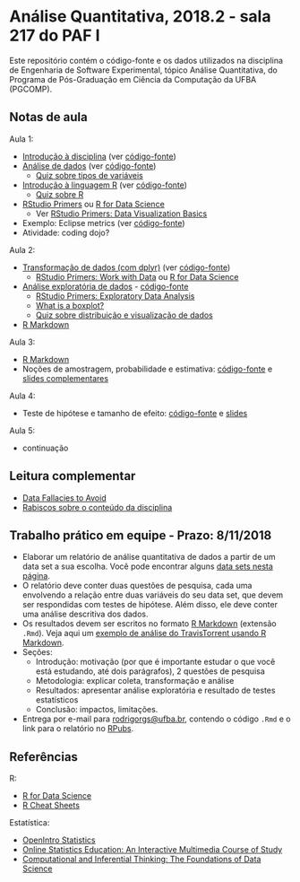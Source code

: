 # Análise Quantitativa, 2018.2 - sala 217 do PAF I

Este repositório contém o código-fonte e os dados utilizados na disciplina de Engenharia de Software Experimental, tópico Análise Quantitativa, do Programa de Pós-Graduação em Ciência da Computação da UFBA (PGCOMP).

## Notas de aula

Aula 1:

* [Introdução à disciplina](http://rpubs.com/rodrigorgs/intro) (ver [código-fonte](slides/intro.Rmd))
* [Análise de dados](http://rpubs.com/rodrigorgs/processo) (ver [código-fonte](slides/processo.Rmd))
  * [Quiz sobre tipos de variáveis](https://create.kahoot.it/details/quiz-sobre-tipos-de-variaveis-estatistica/42042ca1-cc95-42a6-8fd0-b151376be288)
* [Introdução à linguagem R](http://rpubs.com/rodrigorgs/intro-R_) (ver [código-fonte](slides/intro-R.Rmd))
  * [Quiz sobre R](https://create.kahoot.it/details/quiz-sobre-r/d50b50a0-55f1-4497-a59f-ac84c060ac3e)
* [RStudio Primers](https://rstudio.cloud/learn/primers) ou [R for Data Science](http://r4ds.had.co.nz/)
  * Ver [RStudio Primers: Data Visualization Basics](https://rstudio.cloud/learn/primers/1.1)
* Exemplo: Eclipse metrics (ver [código-fonte](slides/eclipse-metrics.Rmd))
* Atividade: coding dojo?

Aula 2:

* [Transformação de dados (com dplyr)](http://rpubs.com/rodrigorgs/transformacao) (ver [código-fonte](slides/transformacao.Rmd))
  * [RStudio Primers: Work with Data](https://rstudio.cloud/learn/primers/2) ou [R for Data Science](http://r4ds.had.co.nz/)
* [Análise exploratória de dados](http://rpubs.com/rodrigorgs/eda) - [código-fonte](slides/eda.Rmd)
  * [RStudio Primers: Exploratory Data Analysis](https://rstudio.cloud/learn/primers/3.1)
  * [What is a boxplot?](https://i.vimeocdn.com/video/640873839.webp?mw=1300&mh=732&q=70)
  * [Quiz sobre distribuição e visualização de dados](https://create.kahoot.it/details/distribuicao-e-visualizacao-de-dados/91e48cf4-c75f-4b41-a184-e8a812963fed)
* [R Markdown](https://rmarkdown.rstudio.com/lesson-1.html)

Aula 3:   

* [R Markdown](https://rmarkdown.rstudio.com/lesson-1.html)
* Noções de amostragem, probabilidade e estimativa: [código-fonte](slides/estimativa.Rmd) e [slides complementares](https://docs.google.com/presentation/d/1H4_XZRhjrZnxABet_IXejwPu72e3XlgNoOgZtFrp6oM/edit?usp=sharing)

Aula 4:

* Teste de hipótese e tamanho de efeito: [código-fonte](slides/inferencia.Rmd) e [slides](http://rpubs.com/rodrigorgs/inferencia)

Aula 5:

* continuação

## Leitura complementar

- [Data Fallacies to Avoid](https://www.geckoboard.com/learn/data-literacy/statistical-fallacies/)
- [Rabiscos sobre o conteúdo da disciplina](sandbox.md)

## Trabalho prático em equipe - Prazo: 8/11/2018

- Elaborar um relatório de análise quantitativa de dados a partir de um data set a sua escolha. Você pode encontrar alguns [data sets nesta página](https://rodrigorgs.github.io/msr-datasets).
- O relatório deve conter duas questões de pesquisa, cada uma envolvendo a relação entre duas variáveis do seu data set, que devem ser respondidas com testes de hipótese. Além disso, ele deve conter uma análise descritiva dos dados.
- Os resultados devem ser escritos no formato [R Markdown](http://rmarkdown.rstudio.com/) (extensão `.Rmd`). Veja aqui um [exemplo de análise do TravisTorrent usando R Markdown](https://raw.githubusercontent.com/rodrigorgs/analise-quantitativa/master/slides/exemplo-travis.Rmd).
- Seções:
  - Introdução: motivação (por que é importante estudar o que você está estudando, até dois parágrafos), 2 questões de pesquisa
  - Metodologia: explicar coleta, transformação e análise
  - Resultados: apresentar análise exploratória e resultado de testes estatísticos
  - Conclusão: impactos, limitações.
- Entrega por e-mail para <rodrigorgs@ufba.br>, contendo o código `.Rmd` e o link para o relatório no [RPubs](https://rpubs.com/).

## Referências

R:

- [R for Data Science](http://r4ds.had.co.nz/)
- [R Cheat Sheets](https://www.rstudio.com/resources/cheatsheets/)

Estatística:

- [OpenIntro Statistics](https://www.openintro.org/stat/)
- [Online Statistics Education: An Interactive Multimedia Course of Study](http://onlinestatbook.com/)
- [Computational and Inferential Thinking: The Foundations of Data Science](https://www.inferentialthinking.com/)

